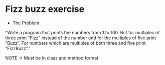 # Fizz buzz exercise
- The Problem

"Write a program that prints the numbers from 1 to 100. 
But for multiples of three print “Fizz” instead of the number 
and for the multiples of five print “Buzz”. For numbers which are 
multiples of both three and five print “FizzBuzz”."

NOTE -> Must be in class and method format